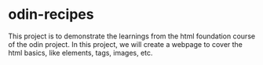 # odin-recipes
This project is to demonstrate the learnings from the html foundation course of the odin project. 
In this project, we will create a webpage to cover the html basics, like elements, tags, images, etc. 